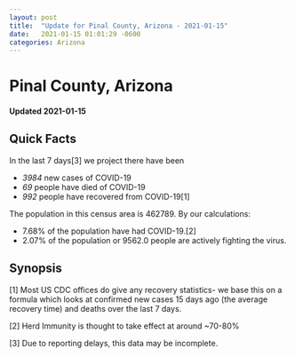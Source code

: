 ```yaml
---
layout: post
title:  "Update for Pinal County, Arizona - 2021-01-15"
date:   2021-01-15 01:01:29 -0600
categories: Arizona
---
```


# Pinal County, Arizona
#### Updated 2021-01-15

## Quick Facts

In the last 7 days[3] we project there have been
- *3984* new cases of COVID-19
- *69* people have died of COVID-19
- *992* people have recovered from COVID-19[1]

The population in this census area is 462789. By our calculations:
- 7.68% of the population have had COVID-19.[2]
- 2.07% of the population or 9562.0 people are actively fighting the virus.

## Synopsis




[1] Most US CDC offices do give any recovery statistics- we base this on a formula which looks at confirmed new cases
15 days ago (the average recovery time) and deaths over the last 7 days.

[2] Herd Immunity is thought to take effect at around ~70-80%

[3] Due to reporting delays, this data may be incomplete.
 
    